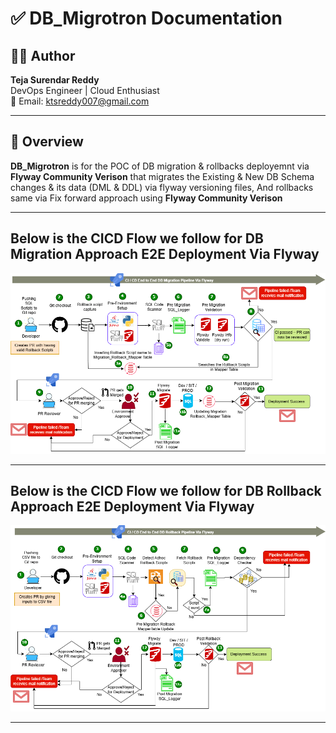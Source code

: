 # ✅ DB_Migrotron Documentation

## 👨‍💻 Author
**Teja Surendar Reddy**  
DevOps Engineer | Cloud Enthusiast  
📧 Email: ktsreddy007@gmail.com

---
## 🧾 Overview

**DB_Migrotron** is for the POC of DB migration & rollbacks deployemnt via **Flyway Community Verison** that migrates the Existing & New DB Schema changes & its data (DML & DDL) via flyway versioning files, And rollbacks same via Fix forward approach using **Flyway Community Verison**  

---
## Below is the CICD Flow we follow for DB Migration Approach E2E Deployment Via Flyway
<p float="center">
  <img src="Database/images/Flyway(Migration_CICD).png" alt="flywaycicd"/><br/>
</p>

---
## Below is the CICD Flow we follow for DB Rollback Approach E2E Deployment Via Flyway
<p float="center">
  <img src="Database/images/Flyway(Rollback_CICD).png" alt="flywaycicd"/><br/>
</p>

---
